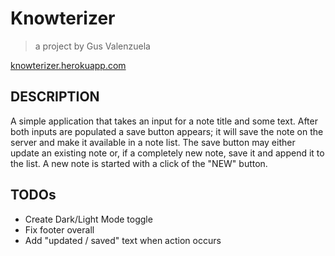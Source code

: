 # Knowterizer
> a project by Gus Valenzuela

[knowterizer.herokuapp.com](https://knowterizer.herokuapp.com)

## DESCRIPTION
A simple application that takes an input for a note title and some text. After both inputs are populated a save button appears; it will save the note on the server and make it available in a note list. The save button may either update an existing note or, if a completely new note, save it and append it to the list. A new note is started with a click of the "NEW" button. 


## TODOs
- Create Dark/Light Mode toggle
- Fix footer overall
- Add "updated / saved" text when action occurs
